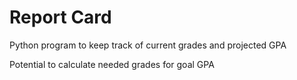 # Report Card

Python program to keep track of current grades and projected GPA

Potential to calculate needed grades for goal GPA
